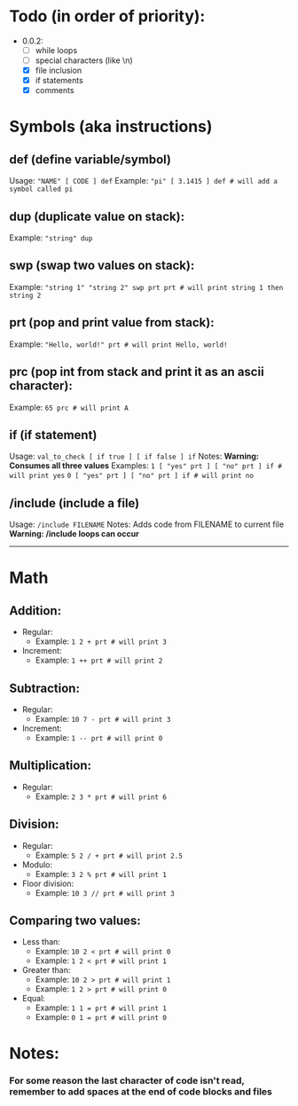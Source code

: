 # Todo (in order of priority):
- 0.0.2:
    - [ ] while loops
    - [ ] special characters (like \n)
    - [x] file inclusion
    - [x] if statements
    - [x] comments

# Symbols (aka instructions)
## def (define variable/symbol)
Usage:
`"NAME" [ CODE ] def`
Example:
`"pi" [ 3.1415 ] def # will add a symbol called pi`

## dup (duplicate value on stack):
Example:
`"string" dup`

## swp (swap two values on stack):
Example:
`"string 1" "string 2" swp prt prt # will print string 1 then string 2`

## prt (pop and print value from stack):
Example:
`"Hello, world!" prt # will print Hello, world!`

## prc (pop int from stack and print it as an ascii character):
Example:
`65 prc # will print A`

## if (if statement)
Usage:
`val_to_check [ if true ] [ if false ] if`
Notes:
**Warning: Consumes all three values**
Examples:
`1 [ "yes" prt ] [ "no" prt ] if # will print yes`
`0 [ "yes" prt ] [ "no" prt ] if # will print no`

## /include (include a file)
Usage:
`/include FILENAME`
Notes:
Adds code from FILENAME to current file
**Warning: /include loops can occur**

-----
# Math
## Addition:
- Regular:
    - Example: `1 2 + prt # will print 3`
- Increment:
    - Example: `1 ++ prt # will print 2`

## Subtraction:
- Regular:
    - Example: `10 7 - prt # will print 3`
- Increment:
    - Example: `1 -- prt # will print 0`

## Multiplication:
- Regular:
    - Example: `2 3 * prt # will print 6`

## Division:
- Regular:
    - Example: `5 2 / + prt # will print 2.5`
- Modulo:
    - Example: `3 2 % prt # will print 1`
- Floor division:
    - Example: `10 3 // prt # will print 3`

## Comparing two values:
- Less than:
    - Example: `10 2 < prt # will print 0`
    - Example: `1 2 < prt # will print 1`
- Greater than:
    - Example: `10 2 > prt # will print 1`
    - Example: `1 2 > prt # will print 0`
- Equal:
    - Example: `1 1 = prt # will print 1`
    - Example: `0 1 = prt # will print 0`

# Notes:
### **For some reason the last character of code isn't read, remember to add spaces at the end of code blocks and files**
